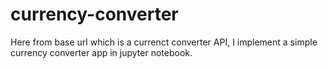 # currency-converter
Here from base url which is a currenct converter API, I implement a simple currency converter app in jupyter notebook.
